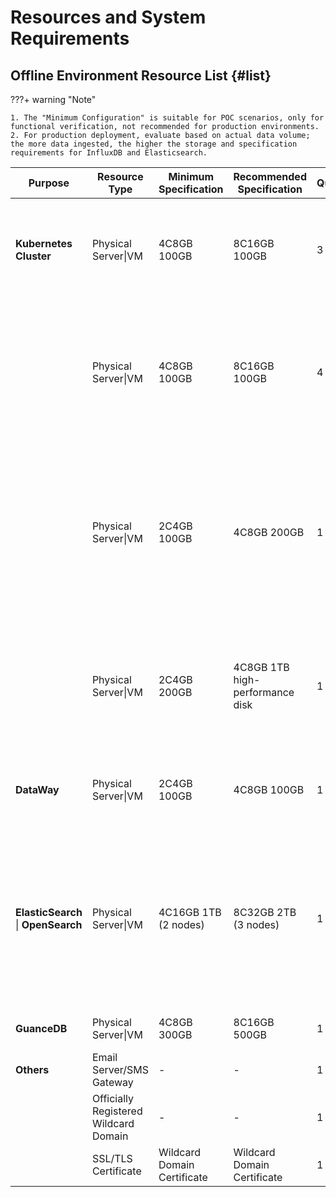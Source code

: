 # Resources and System Requirements


## Offline Environment Resource List {#list}

???+ warning "Note"

    1. The "Minimum Configuration" is suitable for POC scenarios, only for functional verification, not recommended for production environments.
    2. For production deployment, evaluate based on actual data volume; the more data ingested, the higher the storage and specification requirements for InfluxDB and Elasticsearch.

| **Purpose** | **Resource Type** | **Minimum Specification** | **Recommended Specification** | **Quantity** | **Notes**                                                                                  |
| --- | --- | --- | --- | --- |---------------------------------------------------------------------------------|
| **Kubernetes Cluster** | Physical Server&#124;VM | 4C8GB 100GB | 8C16GB 100GB | 3 | Role: Master <br>Version: 1.18+ **Note: If using VMs, appropriately increase resource specifications**                                   |
|  | Physical Server&#124;VM | 4C8GB 100GB | 8C16GB 100GB | 4 | Role: Node <br/>k8s cluster worker nodes, hosting Guance applications, k8s components, basic services MySQL 8.0, Redis 6.0              |
|  | Physical Server&#124;VM | 2C4GB 100GB | 4C8GB 200GB | 1 | Role: Proxy (not in cluster) <br/>[Optional] For deploying reverse proxy servers, proxy to ingress edge nodes **Note: For security reasons, do not expose cluster edge nodes directly** |
|  | Physical Server&#124;VM | 2C4GB 200GB | 4C8GB 1TB high-performance disk | 1 | Role: Shared Storage (not in cluster) <br/>Deploy network file system, network storage service, default NFS                                       |
| **DataWay** | Physical Server&#124;VM | 2C4GB 100GB | 4C8GB 100GB | 1 | Role: Data Gateway (not in cluster) <br/>User-deployed DataWay                                                |
| **ElasticSearch** &#124; **OpenSearch**  | Physical Server&#124;VM | 4C16GB 1TB (2 nodes) | 8C32GB 2TB (3 nodes) | 1 | ElasticSearch Version: 7.10+ OpenSearch Version: 2.3.0 **Note: Password authentication must be enabled, install matching version analysis-ik plugin** |
| **GuanceDB** | Physical Server&#124;VM | 4C8GB 300GB | 8C16GB 500GB | 1 | GuanceDB Version: 1.9.0+                                             |
| **Others** | Email Server/SMS Gateway | - | - | 1 | SMS gateway, email server, alert channels                                                                 |
|  | Officially Registered Wildcard Domain | - | - | 1 | Main domain must be registered                                                                          |
|  | SSL/TLS Certificate | Wildcard Domain Certificate | Wildcard Domain Certificate | 1 | Ensures site security                                                                          |